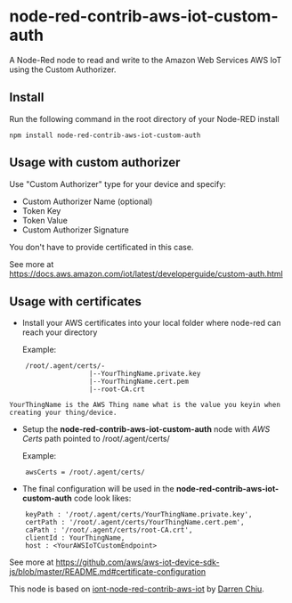 node-red-contrib-aws-iot-custom-auth
====================

A Node-Red node to read and write to the Amazon Web Services AWS IoT using the Custom Authorizer.

Install
-------

Run the following command in the root directory of your Node-RED install

    npm install node-red-contrib-aws-iot-custom-auth

Usage with custom authorizer
-----

Use "Custom Authorizer" type for your device and specify:
* Custom Authorizer Name (optional)
* Token Key  
* Token Value  
* Custom Authorizer Signature

You don't have to provide certificated in this case.

See more at https://docs.aws.amazon.com/iot/latest/developerguide/custom-auth.html


Usage with certificates
-----
					
+ Install your AWS certificates into your local folder where node-red can reach your directory
	
	Example: 
```
	/root/.agent/certs/-
					|--YourThingName.private.key
					|--YourThingName.cert.pem
					|--root-CA.crt
```
	YourThingName is the AWS Thing name what is the value you keyin when creating your thing/device.
	
+ Setup the **node-red-contrib-aws-iot-custom-auth** node with *AWS Certs* path pointed to /root/.agent/certs/
	
	Example: 
```
	awsCerts = /root/.agent/certs/
```

+ The final configuration will be used in the **node-red-contrib-aws-iot-custom-auth** code look likes:

```
	keyPath : '/root/.agent/certs/YourThingName.private.key',
	certPath : '/root/.agent/certs/YourThingName.cert.pem',
	caPath : '/root/.agent/certs/root-CA.crt',
	clientId : YourThingName,
	host : <YourAWSIoTCustomEndpoint>
```

See more at https://github.com/aws/aws-iot-device-sdk-js/blob/master/README.md#certificate-configuration 

This node is based on <a href="https://github.com/darrenchiu/iont-node-red-contrib-aws-iot" target="_new">iont-node-red-contrib-aws-iot</a> by <a href="https://github.com/darrenchiu">Darren Chiu</a>.


